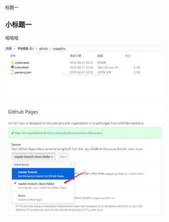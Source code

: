 标题一

 ## 小标题一

哈哈哈

![123](.\image\20160421025352871.png)



![312](.\image\3402387-9589d04e9b47a3a5-1583817918473.webp)